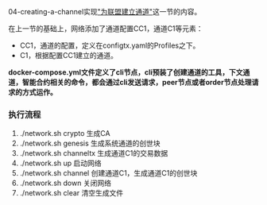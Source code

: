 04-creating-a-channel实现["为联盟建立通道"](https://github.com/stephenwu2020/fabric-step-by-step#%E4%B8%BA%E8%81%94%E7%9B%9F%E5%BB%BA%E7%AB%8B%E9%80%9A%E9%81%93)这一节的内容。

在上一节的基础上，网络添加了通道配置CC1，通道C1等元素：
* CC1，通道的配置，定义在configtx.yaml的Profiles之下。
* C1，根据配置CC1建立的通道。

**docker-compose.yml文件定义了cli节点，cli预装了创建通道的工具，下文通道，智能合约相关的命令，都会通过cli发送请求，peer节点或者order节点处理请求的方式运作。**

### 执行流程

1. ./network.sh crypto 生成CA
1. ./network.sh genesis 生成系统通道的创世块
1. ./network.sh channeltx 生成通道C1的交易数据
1. ./network.sh up 启动网络
1. ./network.sh channel 创建通道C1，生成通道C1的创世块
1. ./network.sh down 关闭网络
1. ./network.sh clear 清空生成文件